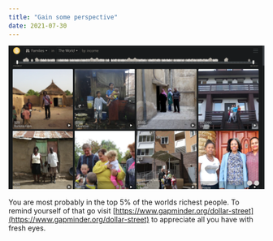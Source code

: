 ```yaml
---
title: "Gain some perspective"
date: 2021-07-30
---
```


![](images/Screenshot-2021-07-30-20.57.50.png)

You are most probably in the top 5% of the worlds richest people. 
To remind yourself of that go visit [https://www.gapminder.org/dollar-street](https://www.gapminder.org/dollar-street) 
to appreciate all you have with fresh eyes.


